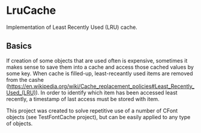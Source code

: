 # LruCache
Implementation of Least Recently Used (LRU) cache.

## Basics
If creation of some objects that are used often is expensive, sometimes it makes sense to save them into a cache and access those cached values by some key. When cache is filled-up, least-receantly used items are removed from the cashe (https://en.wikipedia.org/wiki/Cache_replacement_policies#Least_Recently_Used_(LRU)). In order to identify which item has been accessed least recently, a timestamp of last access must be stored with item.

This project was created to solve repetitive use of a number of CFont objects (see TestFontCache project), but can be easily applied to any type of objects.
